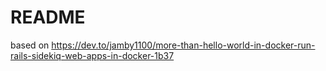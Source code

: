 # README

based on
https://dev.to/jamby1100/more-than-hello-world-in-docker-run-rails-sidekiq-web-apps-in-docker-1b37

